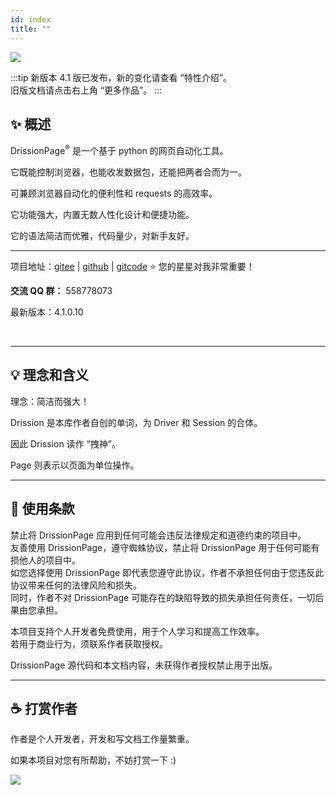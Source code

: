 ```yaml
---
id: index
title: ""
---
```


![](/img/color_logo.png)

:::tip 新版本
    4.1 版已发布，新的变化请查看 “特性介绍”。  
    旧版文档请点击右上角 “更多作品”。
:::

## ✨️ 概述

DrissionPage<sup>®</sup> 是一个基于 python 的网页自动化工具。

它既能控制浏览器，也能收发数据包，还能把两者合而为一。

可兼顾浏览器自动化的便利性和 requests 的高效率。

它功能强大，内置无数人性化设计和便捷功能。

它的语法简洁而优雅，代码量少，对新手友好。

---

项目地址：[gitee](https://gitee.com/g1879/DrissionPage)    |    [github](https://github.com/g1879/DrissionPage)     |    [gitcode](https://gitcode.com/g1879/DrissionPage)  ⭐️ 您的星星对我非常重要！

**交流 QQ 群：** 558778073

最新版本：4.1.0.10

<div class="wwads-cn wwads-horizontal" data-id="317"></div><br/>

---

## 💡 理念和含义

理念：简洁而强大！

Drission 是本库作者自创的单词，为 Driver 和 Session 的合体。

因此 Drission 读作 “拽神”。

Page 则表示以页面为单位操作。

---

## 📝 使用条款

禁止将 DrissionPage 应用到任何可能会违反法律规定和道德约束的项目中。  
友善使用 DrissionPage，遵守蜘蛛协议，禁止将 DrissionPage 用于任何可能有损他人的项目中。  
如您选择使用 DrissionPage 即代表您遵守此协议，作者不承担任何由于您违反此协议带来任何的法律风险和损失。  
同时，作者不对 DrissionPage 可能存在的缺陷导致的损失承担任何责任，一切后果由您承担。

本项目支持个人开发者免费使用，用于个人学习和提高工作效率。  
若用于商业行为，须联系作者获取授权。

DrissionPage 源代码和本文档内容，未获得作者授权禁止用于出版。

---

## ☕ 打赏作者

作者是个人开发者，开发和写文档工作量繁重。

如果本项目对您有所帮助，不妨打赏一下 :)

![](/img/code.jpg)
